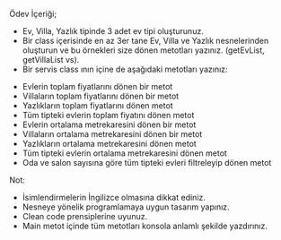 Ödev İçeriği;

 - Ev, Villa, Yazlık tipinde 3 adet ev tipi oluşturunuz. 
 - Bir class içerisinde en az 3er tane Ev, Villa ve Yazlık nesnelerinden oluşturun ve bu örnekleri size dönen metotları yazınız. (getEvList, getVillaList vs). 
 - Bir servis class ının içine de aşağıdaki metotları yazınız: 

 * Evlerin toplam fiyatlarını dönen bir metot 
 * Villaların toplam fiyatlarını dönen bir metot 
 * Yazlıkların toplam fiyatlarını dönen metot 
 * Tüm tipteki evlerin toplam fiyatını dönen metot 
 * Evlerin ortalama metrekaresini dönen bir metot 
 * Villaların ortalama metrekaresini dönen bir metot 
 * Yazlıkların ortalama metrekaresini dönen metot 
 * Tüm tipteki evlerin ortalama metrekaresini dönen metot 
 * Oda ve salon sayısına göre tüm tipteki evleri filtreleyip dönen metot 

Not:

 - İsimlendirmelerin İngilizce olmasına dikkat ediniz. 
 - Nesneye yönelik programlamaya uygun tasarım yapınız. 
 - Clean code prensiplerine uyunuz. 
 - Main metot içinde tüm metotları konsola anlamlı şekilde yazdırınız. 
